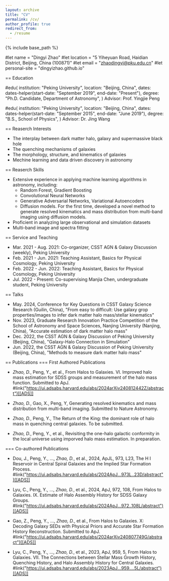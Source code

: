 ```yaml
---
layout: archive
title: "CV"
permalink: /cv/
author_profile: true
redirect_from:
  - /resume
---
```


{% include base_path %}


#let name = "Dingyi Zhao"
#let location = "5 Yiheyuan Road, Haidian District, Beijing, China (100871)"
#let email = "zhaodingyi@pku.edu.cn"
#let personal-site = "dingyizhao.github.io"




== Education

#edu(
  institution: "Peking University",
  location: "Beijing, China",
  dates: dates-helper(start-date: "September 2019", end-date: "Present"),
  degree: "Ph.D. Candidate, Department of Astronomy",
)
Advisor: Prof. Yingjie Peng

#edu(
  institution: "Peking University",
  location: "Beijing, China",
  dates: dates-helper(start-date: "September 2015", end-date: "June 2019"),
  degree: "B.S., School of Physics",
)
Advisor: Dr. Jing Wang

== Reaserch Interests
- The interplay between dark matter halo, galaxy and supermassive black hole
- The quenching mechanisms of galaxies
- The morphology, structure, and kinematics of galaxies
- Mechine learning and data driven discovery in astronomy

== Reaserch Skills
- Extensive experience in applying machine learning algorithms in astronomy, including:
  - Random Forest, Gradient Boosting
  - Convolutional Neural Networks
  - Generative Adversarial Networks, Variational Autoencoders
  - Diffusion models. For the first time, developed a novel method to generate resolved kinematics and mass distribution from multi-band imaging using diffusion models.
- Proficient in analyzing large observational and simulation datasets
- Multi-band image and spectra fitting

== Service and Teaching
- Mar. 2021 - Aug. 2021: Co-organizer, CSST AGN & Galaxy Discussion (weekly), Peking University
- Feb. 2021 - Jun. 2021: Teaching Assistant, Basics for Physical Cosmology, Peking University 
- Feb. 2022 - Jun. 2022: Teaching Assistant, Basics for Physical Cosmology, Peking University
- Jul. 2022 - Present: Co-supervising Manjia Chen, undergraduate student, Peking University


== Talks
- May. 2024, Conference for Key Questions in CSST Galaxy Science Research (Guilin, China), "From easy to difficult: Use galaxy grop properties/images to infer dark matter halo mass/stellar kinematics"
- Nov. 2023, Graduate Research Innovation Practice Competition of the School of Astronomy and Space Sciences, Nanjing University (Nanjing, China), "Accurate estimation of dark matter halo mass"
- Dec. 2022, the CSST AGN & Galaxy Discussion of Peking University (Beijing, China), "Galaxy-Halo Connection in Simulation"
- Jun. 2022, the CSST AGN & Galaxy Discussion of Peking University (Beijing, China), "Methods to measure dark matter halo mass"

== Publications
=== First Authored Publications
- *Zhao, D.*, Peng, Y., et al., From Halos to Galaxies. VI. Improved halo mass estimation for SDSS groups and measurement of the halo mass function. Submitted to ApJ. #link("https://ui.adsabs.harvard.edu/abs/2024arXiv240812442Z/abstract")[[ADS]]

- *Zhao, D.*, Gao, X., Peng, Y, Generating resolved kinematics and mass distribution from multi-band imaging. Submitted to Nature Astronomy.

- *Zhao, D.*, Peng, Y., The Return of the King: the dominant role of halo mass in quenching central galaxies. To be submitted.

- *Zhao, D.*, Peng, Y., et al., Revisiting the one-halo galactic conformity in the local universe using imporved halo mass estimation. In preparation.

=== Co-authored Publications
- Dou, J., Peng, Y., ..., *Zhao, D.*, et al., 2024, ApJL, 973, L23, The H I Reservoir in Central Spiral Galaxies and the Implied Star Formation Process. #link("https://ui.adsabs.harvard.edu/abs/2024ApJ...973L..23D/abstract")[[ADS]]

- Lyu, C., Peng, Y., ..., *Zhao, D.*, et al., 2024, ApJ, 972, 108, From Halos to Galaxies. IX. Estimate of Halo Assembly History for SDSS Galaxy Groups. #link("https://ui.adsabs.harvard.edu/abs/2024ApJ...972..108L/abstract")[[ADS]]

- Gao, Z., Peng, Y., ..., *Zhao, D.*, et al., From Halos to Galaxies. X: Decoding Galaxy SEDs with Physical Priors and Accurate Star Formation History Reconstruction. Submitted to ApJ. #link("https://ui.adsabs.harvard.edu/abs/2024arXiv240807749G/abstract")[[ADS]]

- Lyu, C., Peng, Y., ..., *Zhao, D.*, et al., 2023, ApJ, 959, 5, From Halos to Galaxies. VII. The Connections between Stellar Mass Growth History, Quenching History, and Halo Assembly History for Central Galaxies. #link("https://ui.adsabs.harvard.edu/abs/2023ApJ...959....5L/abstract")[[ADS]]

